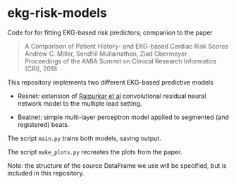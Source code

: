 # ekg-risk-models
Code for for fitting EKG-based risk predictors; companion to the paper

> A Comparison of Patient History- and EKG-based Cardiac Risk Scores  
> Andrew C. Miller, Sendhil Mullainathan, Ziad Obermeyer  
> Proceedings of the AMIA Summit on Clinical Research Informatics (CRI), 2018

This repository implements two different EKG-based predictive models

- Resnet: extension of [Rajpurkar et al](https://arxiv.org/abs/1707.01836) convolutional residual neural network model to the multiple lead setting. 

- Beatnet: simple multi-layer perceptron model applied to segmented (and registered) beats. 

The script `main.py` trains both models, saving output. 

The script `make_plots.py` recreates the plots from the paper.  

Note: the structure of the source DataFrame we use will be specified, but is included in this repository. 
